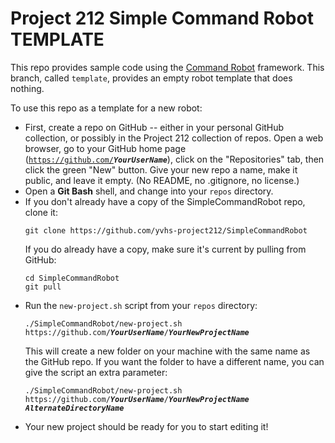 # Project 212 Simple Command Robot TEMPLATE

This repo provides sample code using the [Command Robot](https://docs.wpilib.org/en/stable/docs/software/commandbased/index.html) framework.  This branch, called `template`, provides an empty robot template that does nothing.

To use this repo as a template for a new robot:

* First, create a repo on GitHub -- either in your personal GitHub collection,
  or possibly in the Project 212 collection of repos.  Open a web browser,
  go to your GitHub home page (<code>https://github.com/<b><i>YourUserName</i></b></code>),
  click on the "Repositories" tab, then click the green "New" button.  Give
  your new repo a name, make it public, and leave it empty.  (No README, no
  .gitignore, no license.)
* Open a **Git Bash** shell, and change into your `repos` directory.
* If you don't already have a copy of the SimpleCommandRobot repo, clone it:
  ```
  git clone https://github.com/yvhs-project212/SimpleCommandRobot
  ```
  If you do already have a copy, make sure it's current by pulling from GitHub:
  ```
  cd SimpleCommandRobot
  git pull
  ```
* Run the `new-project.sh` script from your `repos` directory:
  <pre><code>./SimpleCommandRobot/new-project.sh https://github.com/<b><i>YourUserName</b></i>/<b><i>YourNewProjectName</b></i></code></pre>
  This will create a new folder on your machine with the same name as the
  GitHub repo.  If you want the folder to have a different name, you can give
  the script an extra parameter:
  <pre><code>./SimpleCommandRobot/new-project.sh https://github.com/<b><i>YourUserName</b></i>/<b><i>YourNewProjectName  AlternateDirectoryName</b></i></code></pre>
* Your new project should be ready for you to start editing it!
